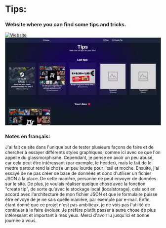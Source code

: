 # Tips:

### Website where you can find some tips and tricks.
[![Website](https://img.shields.io/website?label=tips-wine.vercel.app&style=for-the-badge&url=https%3A%2F%2Ftips-wine.vercel.app)](https://tips-wine.vercel.app)
![Website image](readme/home.webp)

### Notes en français:

J'ai fait ce site dans l'unique but de tester plusieurs façons de faire et de chercher à essayer différents styles graphiques, comme ici avec ce que l'on appelle du glassmorphisme. Cependant, je pense en avoir un peu abusé, car cela peut être intéressant (par exemple, le header), mais le fait de le mettre partout rend la chose un peu lourde pour l'œil et moche. Ensuite, j'ai essayé de ne pas créer de base de données et donc d'utiliser un fichier JSON à la place. De cette manière, personne ne peut envoyer de données sur le site. De plus, je voulais réaliser quelque chose avec la fonction "create tip", de sorte qu'avec le stockage local (localstorage), cela soit en accord avec l'architecture de mon fichier JSON et que le formulaire puisse être envoyé de je ne sais quelle manière, par exemple par e-mail. Enfin, étant donné que ce projet n'est pas ambitieux, je ne vois pas l'utilité de continuer à le faire évoluer. Je préfère plutôt passer à autre chose de plus intéressant et important à mes yeux. Merci d'avoir lu jusqu'ici et bonne journée à vous.